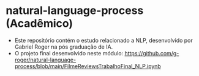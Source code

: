 # natural-language-process (Acadêmico)

- Este repositório contém o estudo relacionado a NLP, desenvolvido por Gabriel Roger na pós graduação de IA.
- O projeto final desenvolvido neste módulo: https://github.com/g-roger/natural-language-process/blob/main/FilmeReviewsTrabalhoFinal_NLP.ipynb 
